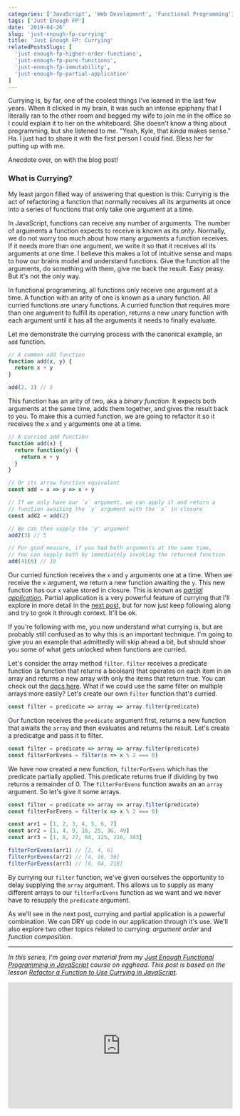 ```yaml
---
categories: ['JavaScript', 'Web Development', 'Functional Programming']
tags: ['Just Enough FP']
date: '2019-04-26'
slug: 'just-enough-fp-currying'
title: 'Just Enough FP: Currying'
relatedPostsSlugs: [
  'just-enough-fp-higher-order-functions',
  'just-enough-fp-pure-functions',
  'just-enough-fp-immutability',
  'just-enough-fp-partial-application'
]
---
```


Currying is, by far, one of the coolest things I've learned in the last few years. When it clicked in my brain, it was such an intense epiphany that I literally ran to the other room and begged my wife to join me in the office so I could explain it to her on the whiteboard. She doesn't know a thing about programming, but she listened to me. "Yeah, Kyle, that _kinda_ makes sense." Ha. I just had to share it with the first person I could find. Bless her for putting up with me.

Anecdote over, on with the blog post!

### What is Currying?

My least jargon filled way of answering that question is this: Currying is the act of refactoring a function that normally receives all its arguments at once into a series of functions that only take one argument at a time.

In JavaScript, functions can receive any number of arguments. The number of arguments a function expects to receive is known as its _arity_. Normally, we do not worry too much about how many arguments a function receives. If it needs more than one argument, we write it so that it receives all its arguments at one time. I believe this makes a lot of intuitive sense and maps to how our brains model and understand functions. Give the function all the arguments, do something with them, give me back the result. Easy peasy. But it's not the only way.

In functional programming, all functions only receive one argument at a time. A function with an arity of one is known as a unary function. All curried functions are unary functions. A curried function that requires more than one argument to fulfill its operation, returns a new unary function with each argument until it has all the arguments it needs to finally evaluate.

Let me demonstrate the currying process with the canonical example, an `add` function.

```javascript
// A common add function
function add(x, y) {
  return x + y
}

add(2, 3) // 5
```

This function has an arity of two, aka a _binary function_. It expects both arguments at the same time, adds them together, and gives the result back to you. To make this a curried function, we are going to refactor it so it receives the `x` and `y` arguments one at a time.

```javascript
// A curried add function
function add(x) {
  return function(y) {
    return x + y
  }
}

// Or its arrow function equivalent
const add = x => y => x + y

// If we only have our `x` argument, we can apply it and return a
// function awaiting the `y` argument with the `x` in closure
const add2 = add(2)

// We can then supply the 'y' argument
add2(3) // 5

// For good measure, if you had both arguments at the same time,
// You can supply both by immediately invoking the returned function
add(4)(6) // 10
```

Our curried function receives the `x` and `y` arguments one at a time. When we receive the `x` argument, we return a new function awaiting the `y`. This new function has our `x` value stored in closure. This is known as [_partial application_](/just-enough-fp-partial-application). Partial application is a very powerful feature of currying that I'll explore in more detail in the [next post](/just-enough-fp-partial-application), but for now just keep following along and try to grok it through context. It'll be ok.

If you're following with me, you now understand what currying is, but are probably still confused as to why this is an important technique. I'm going to give you an example that admittedly will skip ahead a bit, but should show you some of what gets unlocked when functions are curried.

Let's consider the array method `filter`. `filter` receives a predicate function (a function that returns a boolean) that operates on each item in an array and returns a new array with only the items that return true. You can check out the [docs here](https://developer.mozilla.org/en-US/docs/Web/JavaScript/Reference/Global_Objects/Array/filter). What if we could use the same filter on multiple arrays more easily? Let's create our own `filter` function that's curried.

```javascript
const filter = predicate => array => array.filter(predicate)
```

Our function receives the `predicate` argument first, returns a new function that awaits the `array` and then evaluates and returns the result. Let's create a predicatge and pass it to filter.

```javascript
const filter = predicate => array => array.filter(predicate)
const filterForEvens = filter(x => x % 2 === 0)
```

We have now created a new function, `filterForEvens` which has the predicate partially applied. This predicate returns true if dividing by two returns a remainder of 0. The `filterForEvens` function awaits an an `array` argument. So let's give it some arrays.

```javascript
const filter = predicate => array => array.filter(predicate)
const filterForEvens = filter(x => x % 2 === 0)

const arr1 = [1, 2, 3, 4, 5, 6, 7]
const arr2 = [1, 4, 9, 16, 25, 36, 49]
const arr3 = [1, 8, 27, 64, 125, 216, 343]

filterForEvens(arr1) // [2, 4, 6]
filterForEvens(arr2) // [4, 16, 36]
filterForEvens(arr3) // [8, 64, 216]
```

By currying our `filter` function, we've given ourselves the opportunity to delay supplying the `array` argument. This allows us to supply as many different arrays to our `filterForEvens` function as we want and we never have to resupply the `predicate` argument.

As we'll see in the next post, currying and partial application is a powerful combination. We can DRY up code in our application through it's use. We'll also explore two other topics related to currying: _argument order_ and _function composition_.

---

_In this series, I'm going over material from my [Just Enough Functional Programming in JavaScript](https://egghead.io/courses/just-enough-functional-programming-in-javascript) course on egghead. This post is based on the lesson [Refactor a Function to Use Currying in JavaScript](https://egghead.io/lessons/javascript-refactor-a-function-to-use-currying-in-javascript)._

<div style="position: relative; overflow: hidden; padding-top: 56.25%;">
  <iframe style="
      position: absolute;
      top: 0;
      left: 0;
      width: 100%;
      height: 100%;
      border: 0;
    "
    src="https://egghead.io/lessons/javascript-refactor-a-function-to-use-currying-in-javascript/embed" />
</div>
